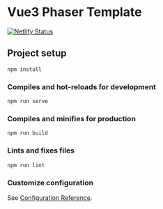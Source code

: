 # Vue3 Phaser Template

[![Netlify Status](https://api.netlify.com/api/v1/badges/255dc46d-0afd-4ca5-be4a-9201b328aa9c/deploy-status)](https://mantas-vue3-phaser-demo.netlify.app/)


## Project setup
```
npm install
```

### Compiles and hot-reloads for development
```
npm run serve
```

### Compiles and minifies for production
```
npm run build
```

### Lints and fixes files
```
npm run lint
```

### Customize configuration
See [Configuration Reference](https://cli.vuejs.org/config/).
